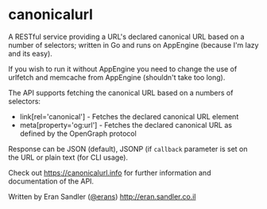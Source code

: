 # canonicalurl

A RESTful service providing a URL's declared canonical URL based on a number of selectors; written in Go and runs on AppEngine (because I'm lazy and its easy).

If you wish to run it without AppEngine you need to change the use of urlfetch and memcache from AppEngine (shouldn't take too long).

The API supports fetching the canonical URL based on a numbers of selectors:
* link[rel='canonical'] - Fetches the declared canonical URL element
* meta[property='og:url'] - Fetches the declared canonical URL as defined by the OpenGraph protocol

Response can be JSON (default), JSONP (if <code>callback</code> parameter is set on the URL or plain text (for CLI usage).

Check out https://canonicalurl.info for further information and documentation of the API.

Written by Eran Sandler ([@erans](https://twitter.com/erans)) http://eran.sandler.co.il

